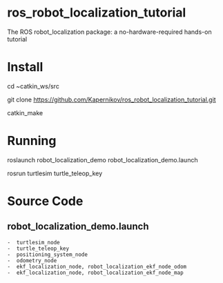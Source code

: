 # ros_robot_localization_tutorial
The ROS robot_localization package: a no-hardware-required hands-on tutorial

# Install
cd ~catkin_ws/src

git clone https://github.com/Kapernikov/ros_robot_localization_tutorial.git

catkin_make

# Running
roslaunch robot_localization_demo robot_localization_demo.launch

rosrun turtlesim turtle_teleop_key

# Source Code
## robot_localization_demo.launch
	-  turtlesim_node
	-  turtle_teleop_key
	-  positioning_system_node
	-  odometry_node
	-  ekf_localization_node, robot_localization_ekf_node_odom
	-  ekf_localization_node, robot_localization_ekf_node_map
